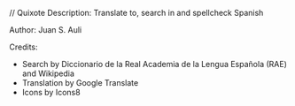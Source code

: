 // Quixote
Description: Translate to, search in and spellcheck Spanish

Author: Juan S. Auli

Credits:
* Search by Diccionario de la Real Academia de la Lengua Española (RAE) and Wikipedia
* Translation by Google Translate
* Icons by Icons8
